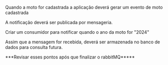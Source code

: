 Quando a moto for cadastrada a aplicação deverá gerar um evento de moto cadastrada

A notificação deverá ser publicada por mensageria.

Criar um consumidor para notificar quando o ano da moto for "2024"

Assim que a mensagem for recebida, deverá ser armazenada no banco de dados para consulta futura.

\*\*\*Revisar esses pontos após que finalizar o rabbitMQ\*\*\*\*\*































